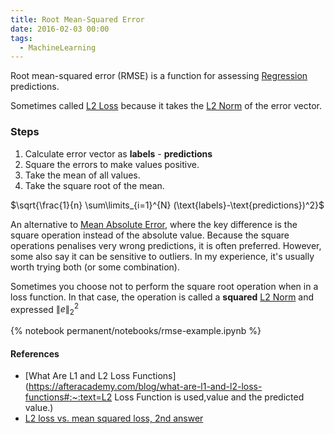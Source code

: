 ```yaml
---
title: Root Mean-Squared Error
date: 2016-02-03 00:00
tags:
  - MachineLearning
---
```


Root mean-squared error (RMSE) is a function for assessing [Regression](Regression) predictions.

Sometimes called [L2 Loss](l2-loss.md) because it takes the [L2 Norm](l2-norm.md) of the error vector.
### Steps

1. Calculate error vector as **labels** - **predictions**
2. Square the errors to make values positive.
3. Take the mean of all values.
4. Take the square root of the mean.

$\sqrt{\frac{1}{n} \sum\limits_{i=1}^{N} (\text{labels}-\text{predictions})^2}$

An alternative to [Mean Absolute Error](mean-absolute-error.md), where the key difference is the square operation instead of the absolute value. Because the square operations penalises very wrong predictions, it is often preferred. However, some also say it can be sensitive to outliers. In my experience, it's usually worth trying both (or some combination).

Sometimes you choose not to perform the square root operation when in a loss function. In that case, the operation is called a **squared** [L2 Norm](l2-norm.md) and expressed $\| e\|^{2}_{2}$

{% notebook permanent/notebooks/rmse-example.ipynb %}

#### References

* [What Are L1 and L2 Loss Functions](https://afteracademy.com/blog/what-are-l1-and-l2-loss-functions#:~:text=L2 Loss Function is used,value and the predicted value.)
* [L2 loss vs. mean squared loss, 2nd answer](https://datascience.stackexchange.com/questions/26180/l2-loss-vs-mean-squared-loss)

